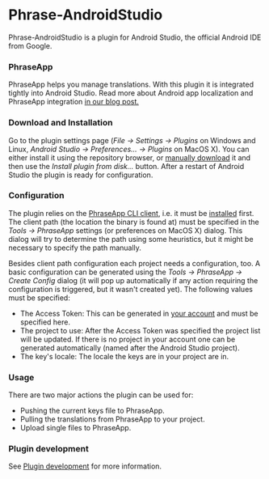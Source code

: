 # Phrase-AndroidStudio

Phrase-AndroidStudio is a plugin for Android Studio, the official Android IDE from Google. 


### PhraseApp

PhraseApp helps you manage translations. With this plugin it is integrated tightly into Android Studio. Read more about Android app localization and PhraseApp integration [in our blog post.](http://localize-software.phraseapp.com/posts/android-how-to-translate-apps-in-android-studio/)


### Download and Installation

Go to the plugin settings page (*File -> Settings -> Plugins* on Windows and Linux, *Android Studio -> Preferences... -> Plugins* on MacOS X). You can either install it using the repository browser, or [manually download](https://plugins.jetbrains.com/plugin/7686?pr=androidstudio) it and then use the *Install plugin from disk...* button. After a restart of Android Studio the plugin is ready for configuration.


### Configuration

The plugin relies on the [PhraseApp CLI client](https://github.com/phrase/phraseapp-client), i.e. it must be [installed](https://github.com/phrase/phraseapp-client#1-install) first. The client path (the location the binary is found at) must be specified in the *Tools -> PhraseApp* settings (or preferences on MacOS X) dialog. This dialog will try to determine the path using some heuristics, but it might be necessary to specify the path manually.

Besides client path configuration each project needs a configuration, too. A basic configuration can be generated using the *Tools -> PhraseApp -> Create Config* dialog (it will pop up automatically if any action requiring the configuration is triggered, but it wasn't created yet). The following values must be specified:

* The Access Token: This can be generated in [your account](https://phraseapp.com/settings/oauth_access_tokens) and must be specified here.
* The project to use: After the Access Token was specified the project list will be updated. If there is no project in your account one can be generated automatically (named after the Android Studio project).
* The key's locale: The locale the keys are in your project are in.


### Usage

There are two major actions the plugin can be used for:

* Pushing the current keys file to PhraseApp.
* Pulling the translations from PhraseApp to your project.
* Upload single files to PhraseApp.

 
### Plugin development

See [Plugin development](DEV.md) for more information.

